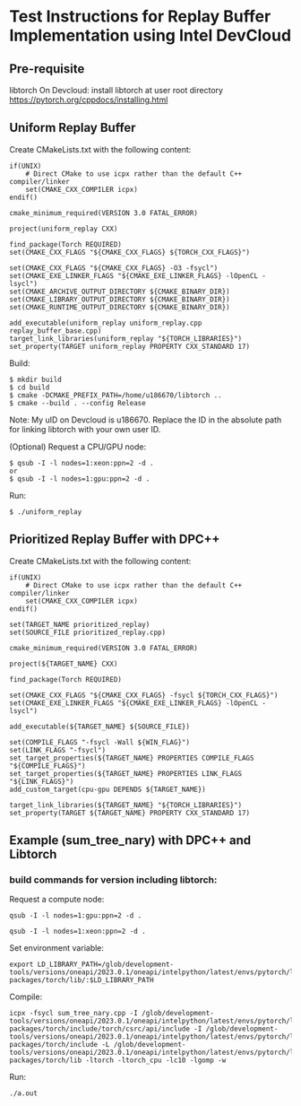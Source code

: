 # Test Instructions for Replay Buffer Implementation using Intel DevCloud

## Pre-requisite
libtorch
On Devcloud: install libtorch at user root directory https://pytorch.org/cppdocs/installing.html

## Uniform Replay Buffer

Create CMakeLists.txt with the following content:

```
if(UNIX)
    # Direct CMake to use icpx rather than the default C++ compiler/linker
    set(CMAKE_CXX_COMPILER icpx)
endif()

cmake_minimum_required(VERSION 3.0 FATAL_ERROR)

project(uniform_replay CXX)

find_package(Torch REQUIRED)
set(CMAKE_CXX_FLAGS "${CMAKE_CXX_FLAGS} ${TORCH_CXX_FLAGS}")

set(CMAKE_CXX_FLAGS "${CMAKE_CXX_FLAGS} -O3 -fsycl")
set(CMAKE_EXE_LINKER_FLAGS "${CMAKE_EXE_LINKER_FLAGS} -lOpenCL -lsycl")
set(CMAKE_ARCHIVE_OUTPUT_DIRECTORY ${CMAKE_BINARY_DIR})
set(CMAKE_LIBRARY_OUTPUT_DIRECTORY ${CMAKE_BINARY_DIR})
set(CMAKE_RUNTIME_OUTPUT_DIRECTORY ${CMAKE_BINARY_DIR})

add_executable(uniform_replay uniform_replay.cpp replay_buffer_base.cpp)
target_link_libraries(uniform_replay "${TORCH_LIBRARIES}")
set_property(TARGET uniform_replay PROPERTY CXX_STANDARD 17)
```

Build:
```
$ mkdir build
$ cd build
$ cmake -DCMAKE_PREFIX_PATH=/home/u186670/libtorch ..
$ cmake --build . --config Release
```
Note: My uID on Devcloud is u186670. Replace the ID in the absolute path for linking libtorch with your own user ID.

(Optional) Request a CPU/GPU node:
```
$ qsub -I -l nodes=1:xeon:ppn=2 -d .
or
$ qsub -I -l nodes=1:gpu:ppn=2 -d .
```

Run:
```
$ ./uniform_replay
```

## Prioritized Replay Buffer with DPC++

Create CMakeLists.txt with the following content:
```
if(UNIX)
    # Direct CMake to use icpx rather than the default C++ compiler/linker
    set(CMAKE_CXX_COMPILER icpx)
endif()

set(TARGET_NAME prioritized_replay)
set(SOURCE_FILE prioritized_replay.cpp)

cmake_minimum_required(VERSION 3.0 FATAL_ERROR)

project(${TARGET_NAME} CXX)

find_package(Torch REQUIRED)

set(CMAKE_CXX_FLAGS "${CMAKE_CXX_FLAGS} -fsycl ${TORCH_CXX_FLAGS}")
set(CMAKE_EXE_LINKER_FLAGS "${CMAKE_EXE_LINKER_FLAGS} -lOpenCL -lsycl")

add_executable(${TARGET_NAME} ${SOURCE_FILE})

set(COMPILE_FLAGS "-fsycl -Wall ${WIN_FLAG}")
set(LINK_FLAGS "-fsycl")
set_target_properties(${TARGET_NAME} PROPERTIES COMPILE_FLAGS "${COMPILE_FLAGS}")
set_target_properties(${TARGET_NAME} PROPERTIES LINK_FLAGS "${LINK_FLAGS}")
add_custom_target(cpu-gpu DEPENDS ${TARGET_NAME})

target_link_libraries(${TARGET_NAME} "${TORCH_LIBRARIES}")
set_property(TARGET ${TARGET_NAME} PROPERTY CXX_STANDARD 17)
```

## Example (sum_tree_nary) with DPC++ and Libtorch 
### build commands for version including libtorch:
Request a compute node:
```
qsub -I -l nodes=1:gpu:ppn=2 -d .
```
```
qsub -I -l nodes=1:xeon:ppn=2 -d .
```

Set environment variable:
```
export LD_LIBRARY_PATH=/glob/development-tools/versions/oneapi/2023.0.1/oneapi/intelpython/latest/envs/pytorch/lib/python3.9/site-packages/torch/lib/:$LD_LIBRARY_PATH
```

Compile:

```
icpx -fsycl sum_tree_nary.cpp -I /glob/development-tools/versions/oneapi/2023.0.1/oneapi/intelpython/latest/envs/pytorch/lib/python3.9/site-packages/torch/include/torch/csrc/api/include -I /glob/development-tools/versions/oneapi/2023.0.1/oneapi/intelpython/latest/envs/pytorch/lib/python3.9/site-packages/torch/include -L /glob/development-tools/versions/oneapi/2023.0.1/oneapi/intelpython/latest/envs/pytorch/lib/python3.9/site-packages/torch/lib -ltorch -ltorch_cpu -lc10 -lgomp -w
```

Run:
```
./a.out
```